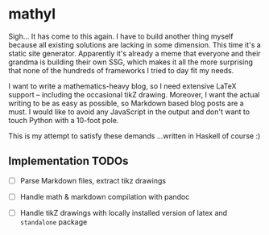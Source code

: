 # mathyl

Sigh... It has come to this again. I have to build another thing myself because all existing solutions are lacking in some dimension. This time it's a static site generator. Apparently it's already a meme that everyone and their grandma is building their own SSG, which makes it all the more surprising that none of the hundreds of frameworks I tried to day fit my needs. 

I want to write a mathematics-heavy blog, so I need extensive LaTeX support &ndash; including the occasional tikZ drawing. Moreover, I want the actual writing to be as easy as possible, so Markdown based blog posts are a must. I would like to avoid any JavaScript in the output and don't want to touch Python with a 10-foot pole. 

This is my attempt to satisfy these demands ...written in Haskell of course :)

## Implementation TODOs

* [ ] Parse Markdown files, extract tikz drawings 
* [ ] Handle math & markdown compilation with pandoc
* [ ] Handle tikZ drawings with locally installed version of latex and `standalone` package

